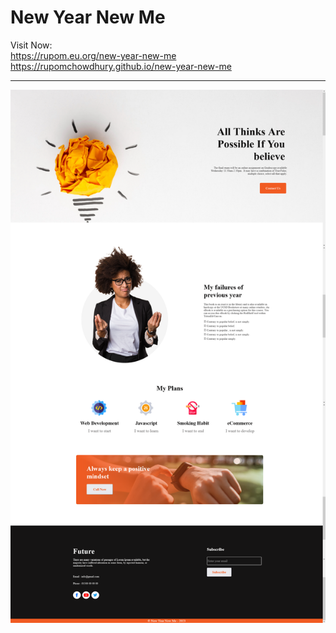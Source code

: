 # New Year New Me
Visit Now: <br> https://rupom.eu.org/new-year-new-me <br> https://rupomchowdhury.github.io/new-year-new-me

---

![NYNM](https://github.com/RupomChowdhury/new-year-new-me/blob/master/assests/img/New-Year-New-Me.png)
